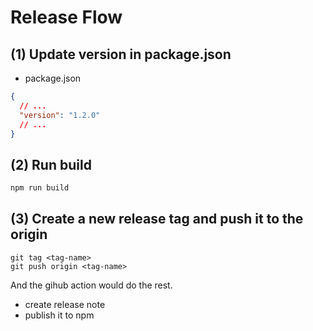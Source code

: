 # Release Flow

## (1) Update version in package.json

- package.json

```json
{
  // ...
  "version": "1.2.0"
  // ...
}
```

## (2) Run build

```bash
npm run build
```

## (3) Create a new release tag and push it to the origin

```
git tag <tag-name>
git push origin <tag-name>
```

And the gihub action would do the rest.

- create release note
- publish it to npm
